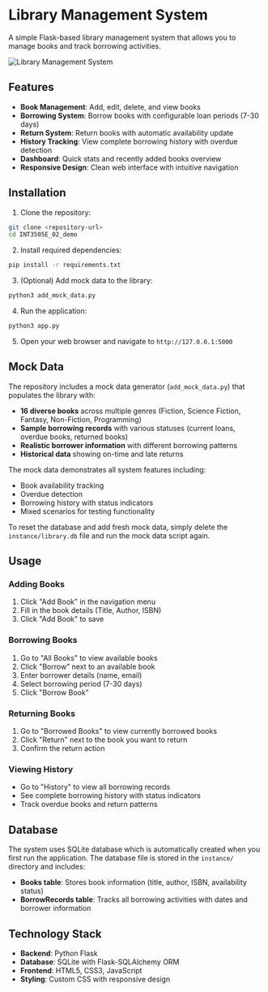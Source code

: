 # Library Management System

A simple Flask-based library management system that allows you to manage books and track borrowing activities.

![Library Management System](https://github.com/user-attachments/assets/3c2836a3-3524-4601-b40a-5dbf0429d252)

## Features

- **Book Management**: Add, edit, delete, and view books
- **Borrowing System**: Borrow books with configurable loan periods (7-30 days)
- **Return System**: Return books with automatic availability update
- **History Tracking**: View complete borrowing history with overdue detection
- **Dashboard**: Quick stats and recently added books overview
- **Responsive Design**: Clean web interface with intuitive navigation

## Installation

1. Clone the repository:
```bash
git clone <repository-url>
cd INT3505E_02_demo
```

2. Install required dependencies:
```bash
pip install -r requirements.txt
```

3. (Optional) Add mock data to the library:
```bash
python3 add_mock_data.py
```

4. Run the application:
```bash
python3 app.py
```

5. Open your web browser and navigate to `http://127.0.0.1:5000`

## Mock Data

The repository includes a mock data generator (`add_mock_data.py`) that populates the library with:

- **16 diverse books** across multiple genres (Fiction, Science Fiction, Fantasy, Non-Fiction, Programming)
- **Sample borrowing records** with various statuses (current loans, overdue books, returned books)
- **Realistic borrower information** with different borrowing patterns
- **Historical data** showing on-time and late returns

The mock data demonstrates all system features including:
- Book availability tracking
- Overdue detection
- Borrowing history with status indicators
- Mixed scenarios for testing functionality

To reset the database and add fresh mock data, simply delete the `instance/library.db` file and run the mock data script again.

## Usage

### Adding Books
1. Click "Add Book" in the navigation menu
2. Fill in the book details (Title, Author, ISBN)
3. Click "Add Book" to save

### Borrowing Books
1. Go to "All Books" to view available books
2. Click "Borrow" next to an available book
3. Enter borrower details (name, email)
4. Select borrowing period (7-30 days)
5. Click "Borrow Book"

### Returning Books
1. Go to "Borrowed Books" to view currently borrowed books
2. Click "Return" next to the book you want to return
3. Confirm the return action

### Viewing History
- Go to "History" to view all borrowing records
- See complete borrowing history with status indicators
- Track overdue books and return patterns

## Database

The system uses SQLite database which is automatically created when you first run the application. The database file is stored in the `instance/` directory and includes:

- **Books table**: Stores book information (title, author, ISBN, availability status)
- **BorrowRecords table**: Tracks all borrowing activities with dates and borrower information



## Technology Stack

- **Backend**: Python Flask
- **Database**: SQLite with Flask-SQLAlchemy ORM
- **Frontend**: HTML5, CSS3, JavaScript
- **Styling**: Custom CSS with responsive design
